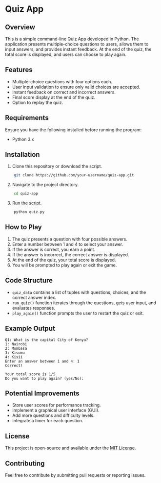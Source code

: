 # Quiz App

## Overview
This is a simple command-line Quiz App developed in Python. The application presents multiple-choice questions to users, allows them to input answers, and provides instant feedback. At the end of the quiz, the total score is displayed, and users can choose to play again.

## Features
- Multiple-choice questions with four options each.
- User input validation to ensure only valid choices are accepted.
- Instant feedback on correct and incorrect answers.
- Final score display at the end of the quiz.
- Option to replay the quiz.

## Requirements
Ensure you have the following installed before running the program:
- Python 3.x

## Installation
1. Clone this repository or download the script.
```sh
    git clone https://github.com/your-username/quiz-app.git
```
2. Navigate to the project directory.
```sh
    cd quiz-app
```
3. Run the script.
```sh
    python quiz.py
```

## How to Play
1. The quiz presents a question with four possible answers.
2. Enter a number between 1 and 4 to select your answer.
3. If the answer is correct, you earn a point.
4. If the answer is incorrect, the correct answer is displayed.
5. At the end of the quiz, your total score is displayed.
6. You will be prompted to play again or exit the game.

## Code Structure
- `quiz_data` contains a list of tuples with questions, choices, and the correct answer index.
- `run_quiz()` function iterates through the questions, gets user input, and evaluates responses.
- `play_again()` function prompts the user to restart the quiz or exit.

## Example Output
```
Q1: What is the capital City of Kenya?
1: Nairobi
2: Mombasa
3: Kisumu
4: Kisii
Enter an answer between 1 and 4: 1
Correct!

Your total score is 1/5
Do you want to play again? (yes/No):
```

## Potential Improvements
- Store user scores for performance tracking.
- Implement a graphical user interface (GUI).
- Add more questions and difficulty levels.
- Integrate a timer for each question.

## License
This project is open-source and available under the [MIT License](LICENSE).

## Contributing
Feel free to contribute by submitting pull requests or reporting issues.

